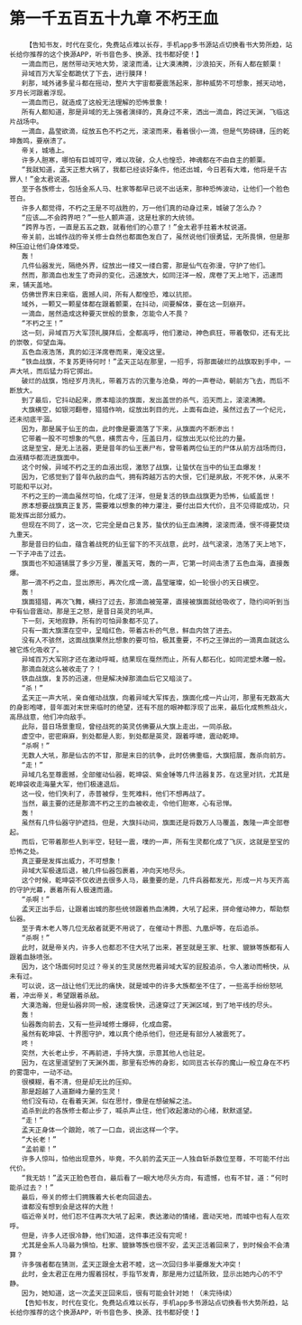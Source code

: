 # 第一千五百五十九章 不朽王血
        【告知书友，时代在变化，免费站点难以长存，手机app多书源站点切换看书大势所趋，站长给你推荐的这个换源APP，听书音色多、换源、找书都好使！】
       一滴血而已，居然带动天地大势，滚滚而涌，让大漠沸腾，沙浪拍天，所有人都在颤栗！
       异域百万大军全都跪伏了下去，进行膜拜！
       刹那，域外诸多星斗都在摇动，整片大宇宙都要震荡起来，那种威势不可想象，撼天动地，岁月长河跟着浮现。
       一滴血而已，就造成了这般无法理解的恐怖景象！
       所有人都知道，那是异域的无上强者演绎的，真身过不来，洒出一滴血，跨过天渊，飞临这片战场中。
       一滴血，晶莹欲滴，绽放五色不朽之光，滚滚而来，看着很小一滴，但是气势磅礴，压的乾坤轰鸣，要崩溃了。
       帝关，城墙上。
       许多人胆寒，哪怕有巨城可守，难以攻破，众人也惶恐，神魂都在不由自主的颤栗。
       “我就知道，孟天正惹大祸了，我都已经谈好条件，他还出城，今日若有大难，他将是千古罪人！”金太君说道。
       至于各族修士，包括金系人马、杜家等都早已说不出话来，那种恐怖波动，让他们一个脸色苍白。
       许多人都觉得，不朽之王是不可战胜的，万一他们真的动身过来，城破了怎么办？
       “应该……不会跨界吧？”一些人颤声道，这是杜家的大统领。
       “跨界与否，一直是五五之数，就看他们的心意了！”金太君手拄着木杖说道。
       帝关前，出城作战的帝关修士自然也都面色发白了，虽然说他们很勇猛，无所畏惧，但是那种压迫让他们身体难受。
       轰！
       几件仙器发光，隔绝外界，绽放出一缕又一缕白雾，那是仙气在弥漫，守护了他们。
       然而，那滴血也发生了奇异的变化，迅速放大，如同汪洋一般，席卷了天上地下，迅速而来，铺天盖地。
       仿佛世界末日来临，震撼人间，所有人都惶恐，难以抗拒。
       域外，一颗又一颗星体都在跟着颤栗，在抖动，间要解体，要在这一刻崩开。
       一滴血，居然造成这种要灭世般的景象，怎能令人不畏？
       “不朽之王！”
       这一刻，异域百万大军顶礼膜拜后，全都高呼，他们激动，神色疯狂，带着敬仰，还有无比的崇敬，仰望血海。
       五色血液浩荡，真的如汪洋席卷而来，淹没这里。
       “铁血战旗，不复苏更待何时！”孟天正站在那里，一招手，将那面破烂的战旗取到手中，一声大吼，而后猛力将它掷出。
       破烂的战旗，饱经岁月洗礼，带着万古的沉重与沧桑，哗的一声卷动，朝前方飞去，而后不断放大。
       到了最后，它抖动起来，原本暗淡的旗面，发出盖世的杀气，滔天而上，滚滚沸腾。
       大旗横空，如银河翻卷，猎猎作响，绽放出刺目的光，上面有血迹，虽然过去了一个纪元，还未彻底干涸。
       因为，那是属于仙王的血，此时像是要滴落了下来，从旗面内不断渗出！
       它带着一股不可想象的气息，横贯古今，压盖日月，绽放出无以伦比的力量。
       这是至宝，是无上法器，更是昔年的仙王裹尸布，曾带着两位仙王的尸体从前方战场而归，血液精华都流进旗面中。
       这个时候，异域不朽之王的血液出现，激怒了战旗，让蛰伏在当中的仙王血爆发！
       因为，它感觉到了昔年仇敌的血气，拥有跨越万古的大恨，它们是夙敌，不死不休，从来不可能和平以对。
       不朽之王的一滴血虽然可怕，化成了汪洋，但是复活的铁血战旗更为恐怖，仙威盖世！
       原本想要战旗真正复苏，需要难以想象的神力灌注，要付出巨大代价，且不见得能成功，只能发挥出部分威力。
       但现在不同了，这一次，它完全是自己复苏，蛰伏的仙王血沸腾，滚滚而涌，恨不得要焚烧九重天。
       那是昔日的仙血，蕴含着战死的仙王留下的不灭战意，此时，战气滚滚，浩荡了天上地下，一下子冲击了过去。
       旗面也不知道铺展了多少万里，覆盖天穹，轰的一声，它第一时间击溃了五色血海，直接轰爆。
       那一滴不朽之血，显出原形，再次化成一滴，晶莹璀璨，如一轮很小的天日横空。
       轰！
       旗面猎猎，再次飞舞，横扫了过去，那滴血被笼罩，直接被旗面就给吸收了，隐约间听到当中有仙音震动，那是王之怒，是昔日英灵的吼声。
       下一刻，天地寂静，所有的可怕异象都不见了。
       只有一面大旗漂在空中，呈暗红色，带着古朴的气息，鲜血内敛了进去。
       没有人不骇然，这面战旗果然比想象的要可怕，极其重要，不朽之王弹出的一滴真血就这么被它炼化吸收了。
       异域百万大军刚才还在激动呼喊，结果现在戛然而止，所有人都石化，如同泥塑木雕一般。
       那滴血就这么被收走了？！
       铁血战旗，复苏的迅速，但是解决掉那滴血后它又暗淡了。
       “杀！”
       孟天正一声大吼，亲自催动战旗，向着异域大军挥去，旗面化成一片山河，那里有无数高大的身影咆哮，昔年面对末世来临时的绝望，还有不屈的眼神都浮现了出来，最后化成熊熊战火，高昂战意，他们冲向敌手。
       此际，昔日场景重现，曾经战死的英灵仿佛要从大旗上走出，一同杀敌。
       虚空中，密密麻麻，到处都是人影，到处都是英灵，跟着呼啸，震动乾坤。
       “杀啊！”
       无数人大吼，那是仙古的不甘，那是末日的抗争，此时仿佛重临，大旗招展，轰杀向前方。
       “走！”
       异域几名至尊震撼，全部催动仙器，乾坤袋、紫金锤等几件法器复苏，在这里对抗，尤其是乾坤袋收走海量大军，他们极速退后。
       这一役，他们失利了，赤普被俘，生死难料，他们不想再战了。
       当然，最主要的还是那滴不朽之王的血被收走，令他们胆寒，心有忌惮。
       轰！
       虽然有几件仙器守护遮挡，但是，大旗抖动间，旗面还是将数万人马覆盖，轰隆一声全部卷起。
       而后，它带着那些人到半空，轻轻一震，噗的一声，所有生灵都化成了飞灰，这就是至宝的恐怖之处。
       真正要是发挥出威力，不可想象！
       异域大军极速后退，被几件仙器包裹着，冲向天地尽头。
       这个时候，乾坤袋不仅收进去很多人马，最重要的是，几件兵器都发光，形成一片与天齐高的守护光幕，裹着所有人极速而遁。
       “杀啊！”
       孟天正出手后，让跟着出城的那些统领跟着热血沸腾，大吼了起来，拼命催动神力，帮助祭仙器。
       至于青木老人等几位无敌者就更不用说了，在催动十界图、九凰炉等，在后追杀。
       “杀啊！”
       此时，就是帝关内，许多人也都忍不住大吼了出来，甚至就是王家、杜家、貔貅等族都有人跟着血脉喷张。
       因为，这个场面何时见过？帝关的生灵居然兜着异域大军的屁股追杀，令人激动而畅快，从未有过。
       可以说，这一战让他们无比的痛快，就是城中的许多大族都坐不住了，一些高手纷纷怒吼着，冲出帝关，希望跟着杀敌。
       大漠浩瀚，但是仙器非同一般，速度极快，迅速穿过了天渊区域，到了地平线的尽头。
       轰！
       仙器轰向前去，又有一些异域修士爆碎，化成血雾。
       虽然有乾坤袋、十界图守护，难以真个绝杀他们，但还是有部分人被震死了。
       咚！
       突然，大长老止步，不再前进，手持大旗，示意其他人也驻足。
       因为，在这里遥望到了天渊外面，那里有恐怖的身影，如同亘古长存的魔山一般立身在不朽的雾霭中，一动不动。
       很模糊，看不清，但是却无比的压抑。
       那是超越了人道巅峰力量的生灵！
       他们没有动，在看着天渊，似在思忖，像是在想破解之法。
       追杀到此的各族修士都止步了，喊杀声止住，他们收起激动的心绪，默默遥望。
       “走！”
       孟天正身体一个踉跄，咳了一口血，说出这样一个字。
       “大长老！”
       “孟前辈！”
       许多人惊叫，怕他出现意外，毕竟，不久前的孟天正一人独自斩杀数位至尊，不可能不付出代价。
       “我无妨！”孟天正脸色苍白，最后看了一眼大地尽头方向，有遗憾，也有不甘，道：“何时能杀过去？！”
       最后，帝关的修士们拥簇着大长老向回退去。
       谁都没有想到会是这样的大胜！
       临近帝关时，他们忍不住再次大吼了起来，表达激动的情绪，震动天地，而城中也有人在欢呼。
       但是，许多人还很冷静，他们知道，这件事还没有完呢！
       尤其是金系人马最为惧怕，杜家、貔貅等族也很不安，孟天正活着回来了，到时候会不会清算？
       许多强者都在猜测，孟天正跟金太君不睦，这一次回归多半要爆发大冲突！
       此时，金太君正在用力握着拐杖，手指节发青，那是用力过猛所致，显示出她内心的不宁静。
       因为，她知道，这一次孟天正回来后，很有可能会针对她！（未完待续）
       【告知书友，时代在变化，免费站点难以长存，手机app多书源站点切换看书大势所趋，站长给你推荐的这个换源APP，听书音色多、换源、找书都好使！】